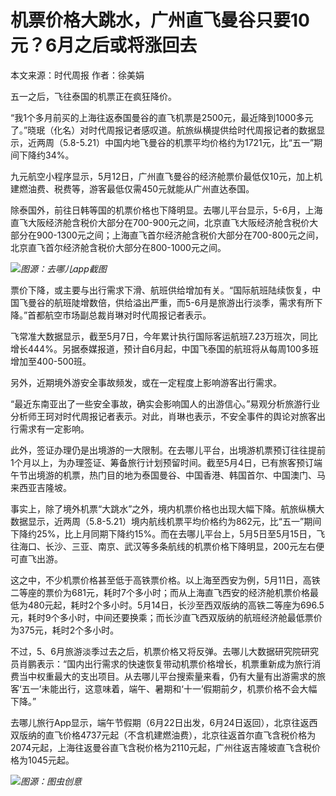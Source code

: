 # 机票价格大跳水，广州直飞曼谷只要10元？6月之后或将涨回去

本文来源：时代周报 作者：徐美娟

五一之后，飞往泰国的机票正在疯狂降价。

“我1个多月前买的上海往返泰国曼谷的直飞机票是2500元，最近降到1000多元了。”晓珉（化名）对时代周报记者感叹道。航旅纵横提供给时代周报记者的数据显示，近两周（5.8-5.21）中国内地飞曼谷的机票平均价格约为1721元，比“五一”期间下降约34%。

九元航空小程序显示，5月12日，广州直飞曼谷的经济舱票价最低仅10元，加上机建燃油费、税费等，游客最低仅需450元就能从广州直达泰国。

除泰国外，前往日韩等国的机票价格也下降明显。去哪儿平台显示，5-6月，上海直飞大阪经济舱含税价大部分在700-900元之间，北京直飞大阪经济舱含税价大部分在900-1300元之间；上海直飞首尔经济舱含税价大部分在700-800元之间，北京直飞首尔经济舱含税价大部分在800-1000元之间。

![](https://inews.gtimg.com/om_bt/ObyXI4KoTgpduMCF15DalrHjuy0EGLfmOxUIfwfg3v44oAA/1000)_图源：去哪儿app截图_

票价下降，或主要与出行需求下滑、航班供给增加有关。“国际航班陆续恢复，中国飞曼谷的航班陡增数倍，供给溢出严重，而5-6月是旅游出行淡季，需求有所下降。”首都航空市场副总裁肖琳对时代周报记者表示。

飞常准大数据显示，截至5月7日，今年累计执行国际客运航班7.23万班次，同比增长444%。另据泰媒报道，预计自6月起，中国飞泰国的航班将从每周100多班增加至400-500班。

另外，近期境外游安全事故频发，或在一定程度上影响游客出行需求。

“最近东南亚出了一些安全事故，确实会影响国人的出游信心。”易观分析旅游行业分析师王珂对时代周报记者表示。对此，肖琳也表示，不安全事件的舆论对旅客出行需求有一定影响。

此外，签证办理仍是出境游的一大限制。在去哪儿平台，出境游机票预订往往提前1个月以上，为办理签证、筹备旅行计划预留时间。截至5月4日，已有旅客预订端午节出境游的机票，热门目的地为泰国曼谷、中国香港、韩国首尔、中国澳门、马来西亚吉隆坡。

事实上，除了境外机票“大跳水”之外，境内机票价格也出现大幅下降。航旅纵横大数据显示，近两周（5.8-5.21）境内航线机票平均价格约为862元，比“五一”期间下降约25%，比上月同期下降约15%。而在去哪儿平台上，5月5日至5月15日，飞往海口、长沙、三亚、南京、武汉等多条航线的机票价格下降明显，200元左右便可直飞出游。

这之中，不少机票价格甚至低于高铁票价格。以上海至西安为例，5月11日，高铁二等座的票价为681元，耗时7个多小时；而从上海直飞西安的经济舱机票价格最低为480元起，耗时2个多小时。5月14日，长沙至西双版纳的高铁二等座为696.5元，耗时9个多小时，中间还要换乘；而长沙直飞西双版纳的航班经济舱最低票价为375元，耗时2个多小时。

不过，5、6月旅游淡季过去之后，机票价格又将反弹。去哪儿大数据研究院研究员肖鹏表示：“国内出行需求的快速恢复带动机票价格增长，机票重新成为旅行消费当中权重最大的支出项目。从去哪儿平台搜索量来看，仍有大量有出游需求的旅客‘五一’未能出行，这意味着，端午、暑期和‘十一’假期前夕，机票价格不会大幅下降。”

去哪儿旅行App显示，端午节假期（6月22日出发，6月24日返回），北京往返西双版纳的直飞价格4737元起（不含机建燃油费），北京往返首尔直飞含税价格为2074元起，上海往返曼谷直飞含税价格为2110元起，广州往返吉隆坡直飞含税价格为1045元起。

![](https://inews.gtimg.com/om_bt/Oxtpn2Mnri9TQLzOIabWcEDzNDead3KjILOV8gkOVUFs0AA/1000)_图源：图虫创意_

